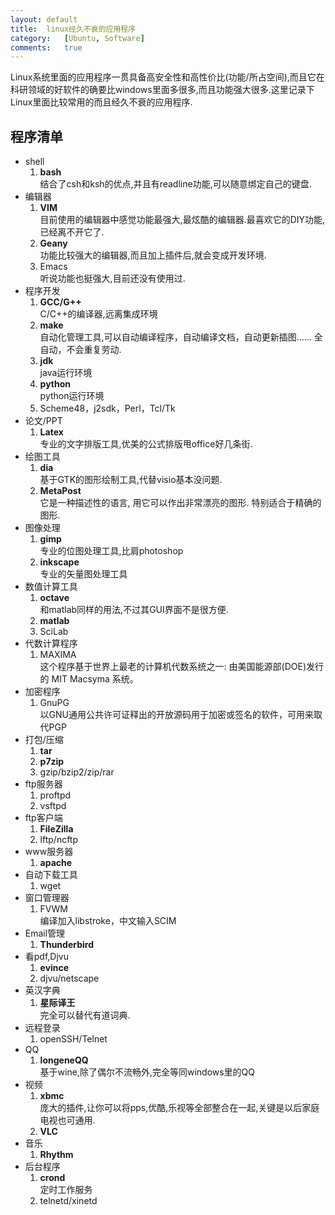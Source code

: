 ```yaml
---
layout:	default
title:	linux经久不衰的应用程序
category:	[Ubuntu, Software]
comments:	true
---
```

Linux系统里面的应用程序一贯具备高安全性和高性价比(功能/所占空间),而且它在科研领域的好软件的确要比windows里面多很多,而且功能强大很多.这里记录下Linux里面比较常用的而且经久不衰的应用程序.



## 程序清单

* shell
	1. **bash**  
	结合了csh和ksh的优点,并且有readline功能,可以随意绑定自己的键盘.
* 编辑器
	1. **VIM**  
	目前使用的编辑器中感觉功能最强大,最炫酷的编辑器.最喜欢它的DIY功能,已经离不开它了.
	2. **Geany**  
	功能比较强大的编辑器,而且加上插件后,就会变成开发环境.
	3. Emacs  
	听说功能也挺强大,目前还没有使用过.
* 程序开发
	1. **GCC/G++**  
		C/C++的编译器,远离集成环境
	2. **make**  
		自动化管理工具,可以自动编译程序，自动编译文档，自动更新插图…… 全自动，不会重复劳动.
	3. **jdk**  
		java运行环境
	4. **python**  
		python运行环境
	5.	Scheme48，j2sdk，Perl，Tcl/Tk
* 论文/PPT  
	1. **Latex**  
	专业的文字排版工具,优美的公式排版甩office好几条街.
* 绘图工具
	1. **dia**  
	基于GTK的图形绘制工具,代替visio基本没问题.
	2. **MetaPost**  
	它是一种描述性的语言, 用它可以作出非常漂亮的图形. 特别适合于精确的图形.
* 图像处理
	1. **gimp**  
	专业的位图处理工具,比肩photoshop
	2. **inkscape**  
	专业的矢量图处理工具
* 数值计算工具
	1. **octave**  
	和matlab同样的用法,不过其GUI界面不是很方便.
	2. **matlab**
	3. SciLab
* 代数计算程序
	1. MAXIMA  
	这个程序基于世界上最老的计算机代数系统之一: 由美国能源部(DOE)发行的 MIT Macsyma 系统。
* 加密程序
	1. GnuPG  
		以GNU通用公共许可证释出的开放源码用于加密或签名的软件，可用来取代PGP
* 打包/压缩
	1. **tar**  
	2. **p7zip**  
	3. gzip/bzip2/zip/rar
* ftp服务器
	1. proftpd
	2. vsftpd
* ftp客户端
	1. **FileZilla**  
	2. lftp/ncftp
* www服务器
	1. **apache**  
* 自动下载工具
	1. wget
* 窗口管理器
	1. FVWM  
	编译加入libstroke，中文输入SCIM
* Email管理
	1. **Thunderbird**
* 看pdf,Djvu
	1. **evince**
	2. djvu/netscape
* 英汉字典
	1. **星际译王**  
	完全可以替代有道词典.
* 远程登录
	1. openSSH/Telnet
* QQ
	1. **longeneQQ**  
	基于wine,除了偶尔不流畅外,完全等同windows里的QQ
* 视频
	1. **xbmc**  
	庞大的插件,让你可以将pps,优酷,乐视等全部整合在一起,关键是以后家庭电视也可通用.
	2. **VLC**
* 音乐
	1. **Rhythm**
* 后台程序
	1. **crond**  
	定时工作服务
	2. telnetd/xinetd
	
		 

